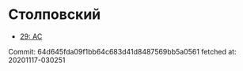 # Столповский
- [29: AC](29.md)

Commit: 64d645fda09f1bb64c683d41d8487569bb5a0561
 fetched at: 20201117-030251

